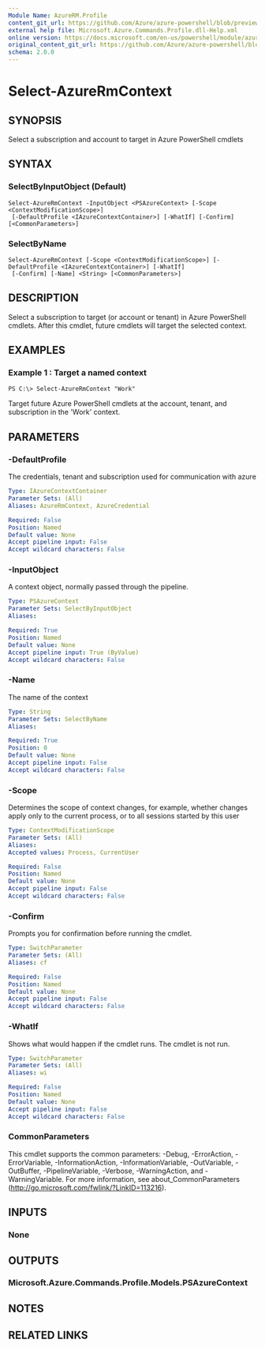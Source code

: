 ```yaml
---
Module Name: AzureRM.Profile
content_git_url: https://github.com/Azure/azure-powershell/blob/preview/src/ResourceManager/Profile/Commands.Profile/help/Select-AzureRmContext.md
external help file: Microsoft.Azure.Commands.Profile.dll-Help.xml
online version: https://docs.microsoft.com/en-us/powershell/module/azurerm.profile/select-azurermcontext
original_content_git_url: https://github.com/Azure/azure-powershell/blob/preview/src/ResourceManager/Profile/Commands.Profile/help/Select-AzureRmContext.md
schema: 2.0.0
---
```


# Select-AzureRmContext

## SYNOPSIS
Select a subscription and account to target in Azure PowerShell cmdlets

## SYNTAX

### SelectByInputObject (Default)
```
Select-AzureRmContext -InputObject <PSAzureContext> [-Scope <ContextModificationScope>]
 [-DefaultProfile <IAzureContextContainer>] [-WhatIf] [-Confirm] [<CommonParameters>]
```

### SelectByName
```
Select-AzureRmContext [-Scope <ContextModificationScope>] [-DefaultProfile <IAzureContextContainer>] [-WhatIf]
 [-Confirm] [-Name] <String> [<CommonParameters>]
```

## DESCRIPTION
Select a  subscription to target (or account or tenant) in Azure PowerShell cmdlets.  After this cmdlet, future cmdlets will target the 
selected context.

## EXAMPLES

### Example 1 : Target a named context
```
PS C:\> Select-AzureRmContext "Work"
```

Target future Azure PowerShell cmdlets at the account, tenant, and subscription in the 'Work' context.

## PARAMETERS

### -DefaultProfile
The credentials, tenant and subscription used for communication with azure

```yaml
Type: IAzureContextContainer
Parameter Sets: (All)
Aliases: AzureRmContext, AzureCredential

Required: False
Position: Named
Default value: None
Accept pipeline input: False
Accept wildcard characters: False
```

### -InputObject
A context object, normally passed through the pipeline.

```yaml
Type: PSAzureContext
Parameter Sets: SelectByInputObject
Aliases: 

Required: True
Position: Named
Default value: None
Accept pipeline input: True (ByValue)
Accept wildcard characters: False
```

### -Name
The name of the context

```yaml
Type: String
Parameter Sets: SelectByName
Aliases: 

Required: True
Position: 0
Default value: None
Accept pipeline input: False
Accept wildcard characters: False
```

### -Scope
Determines the scope of context changes, for example, whether changes apply only to the current process, or to all sessions started by this user

```yaml
Type: ContextModificationScope
Parameter Sets: (All)
Aliases: 
Accepted values: Process, CurrentUser

Required: False
Position: Named
Default value: None
Accept pipeline input: False
Accept wildcard characters: False
```

### -Confirm
Prompts you for confirmation before running the cmdlet.

```yaml
Type: SwitchParameter
Parameter Sets: (All)
Aliases: cf

Required: False
Position: Named
Default value: None
Accept pipeline input: False
Accept wildcard characters: False
```

### -WhatIf
Shows what would happen if the cmdlet runs.
The cmdlet is not run.

```yaml
Type: SwitchParameter
Parameter Sets: (All)
Aliases: wi

Required: False
Position: Named
Default value: None
Accept pipeline input: False
Accept wildcard characters: False
```

### CommonParameters
This cmdlet supports the common parameters: -Debug, -ErrorAction, -ErrorVariable, -InformationAction, -InformationVariable, -OutVariable, -OutBuffer, -PipelineVariable, -Verbose, -WarningAction, and -WarningVariable. For more information, see about_CommonParameters (http://go.microsoft.com/fwlink/?LinkID=113216).

## INPUTS

### None

## OUTPUTS

### Microsoft.Azure.Commands.Profile.Models.PSAzureContext

## NOTES

## RELATED LINKS